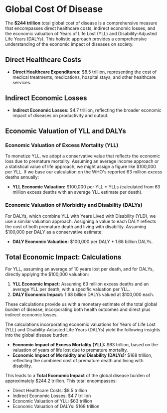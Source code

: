 # Global Cost Of Disease

The **$244 trillion** total global cost of disease is a comprehensive measure that encompasses direct healthcare costs, indirect economic losses, and the economic valuation of Years of Life Lost (YLL) and Disability-Adjusted Life Years (DALYs). This holistic approach provides a comprehensive understanding of the economic impact of diseases on society.

## Direct Healthcare Costs

- **Direct Healthcare Expenditures:** $8.5 trillion, representing the cost of medical treatments, medications, hospital stays, and other healthcare services.

## Indirect Economic Losses

- **Indirect Economic Losses:** $4.7 trillion, reflecting the broader economic impact of diseases on productivity and output.

## Economic Valuation of YLL and DALYs

### Economic Valuation of Excess Mortality (YLL)

To monetize YLL, we adopt a conservative value that reflects the economic loss due to premature mortality. Assuming an average income approach or a statistical value of life approach, we might assign a figure like $100,000 per YLL. If we base our calculation on the WHO's reported 63 million excess deaths annually:

- **YLL Economic Valuation:** $100,000 per YLL * YLLs (calculated from 63 million excess deaths with an average YLL estimate per death).

### Economic Valuation of Morbidity and Disability (DALYs)

For DALYs, which combine YLL with Years Lived with Disability (YLD), we use a similar valuation approach. Assigning a value to each DALY reflects the cost of both premature death and living with disability. Assuming $100,000 per DALY as a conservative estimate:

- **DALY Economic Valuation:** $100,000 per DALY * 1.68 billion DALYs.

## Total Economic Impact: Calculations

For YLL, assuming an average of 10 years lost per death, and for DALYs, directly applying the $100,000 valuation:

1. **YLL Economic Impact:** Assuming 63 million excess deaths and an average YLL per death, with a specific valuation per YLL.
2. **DALY Economic Impact:** 1.68 billion DALYs valued at $100,000 each.

These calculations provide us with a monetary estimate of the total global burden of disease, incorporating both health outcomes and direct plus indirect economic losses. 

The calculations incorporating economic valuations for Years of Life Lost (YLL) and Disability-Adjusted Life Years (DALYs) yield the following insights into the global disease burden:

- **Economic Impact of Excess Mortality (YLL):** $63 trillion, based on the valuation of years of life lost due to premature mortality.
- **Economic Impact of Morbidity and Disability (DALYs):** $168 trillion, reflecting the combined cost of premature death and living with disability.

This leads to a **Total Economic Impact** of the global disease burden of approximately $244.2 trillion. This total encompasses:

- Direct Healthcare Costs: $8.5 trillion
- Indirect Economic Losses: $4.7 trillion
- Economic Valuation of YLL: $63 trillion
- Economic Valuation of DALYs: $168 trillion



